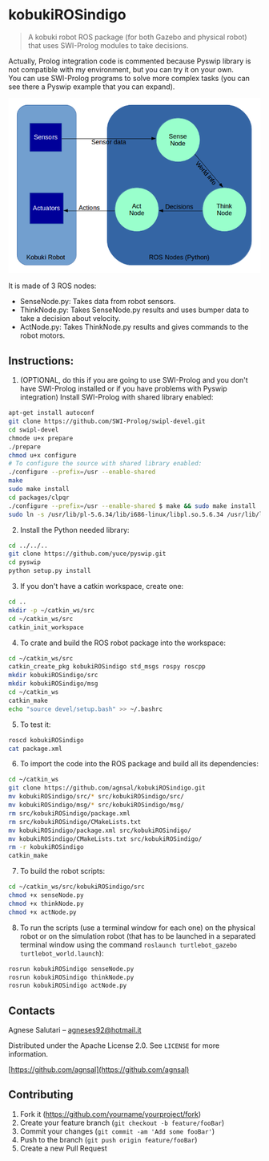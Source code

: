 # kobukiROSindigo
> A kobuki robot ROS package (for both Gazebo and physical robot) that uses SWI-Prolog modules to take decisions.


Actually, Prolog integration code is commented because Pyswip library is not compatible with my environment, but you can try it  on your own. \
You can use SWI-Prolog programs to solve more complex tasks (you can see there a Pyswip example that you can expand).


![](headerDiagram.png)

It is made of 3 ROS nodes:
- SenseNode.py: Takes data from robot sensors.
- ThinkNode.py: Takes SenseNode.py results and uses bumper data to take a decision about velocity.
- ActNode.py: Takes ThinkNode.py results and gives commands to the robot motors.

## Instructions:
1. (OPTIONAL, do this if you are going to use SWI-Prolog and you don't have SWI-Prolog installed or if you have problems with Pyswip integration) Install SWI-Prolog with shared library enabled:
```sh
apt-get install autoconf
git clone https://github.com/SWI-Prolog/swipl-devel.git
cd swipl-devel
chmode u+x prepare
./prepare
chmod u+x configure
# To configure the source with shared library enabled:
./configure --prefix=/usr --enable-shared
make
sudo make install
cd packages/clpqr
./configure --prefix=/usr --enable-shared $ make && sudo make install
sudo ln -s /usr/lib/pl-5.6.34/lib/i686-linux/libpl.so.5.6.34 /usr/lib/libpl.so 
```
2. Install the Python needed library:
```sh
cd ../../..
git clone https://github.com/yuce/pyswip.git
cd pyswip
python setup.py install
```
3. If you don't have a  catkin workspace, create one:
```sh
cd ..
mkdir -p ~/catkin_ws/src
cd ~/catkin_ws/src
catkin_init_workspace
```
4. To crate and build the ROS robot package into the workspace:
```sh
cd ~/catkin_ws/src
catkin_create_pkg kobukiROSindigo std_msgs rospy roscpp
mkdir kobukiROSindigo/src
mkdir kobukiROSindigo/msg
cd ~/catkin_ws
catkin_make
echo "source devel/setup.bash" >> ~/.bashrc
```
5. To test it:
```sh
roscd kobukiROSindigo
cat package.xml
```
6. To import the code into the ROS package and build all its dependencies:
```sh
cd ~/catkin_ws
git clone https://github.com/agnsal/kobukiROSindigo.git
mv kobukiROSindigo/src/* src/kobukiROSindigo/src/
mv kobukiROSindigo/msg/* src/kobukiROSindigo/msg/
rm src/kobukiROSindigo/package.xml
rm src/kobukiROSindigo/CMakeLists.txt
mv kobukiROSindigo/package.xml src/kobukiROSindigo/
mv kobukiROSindigo/CMakeLists.txt src/kobukiROSindigo/
rm -r kobukiROSindigo
catkin_make  
```
7. To build the robot scripts:
```sh
cd ~/catkin_ws/src/kobukiROSindigo/src
chmod +x senseNode.py
chmod +x thinkNode.py
chmod +x actNode.py 
```
8. To run the scripts (use a terminal window for each one) on the physical robot or on the simulation robot (that has to be launched in a separated terminal window using the command ``` roslaunch turtlebot_gazebo turtlebot_world.launch ```):
```sh
rosrun kobukiROSindigo senseNode.py
rosrun kobukiROSindigo thinkNode.py
rosrun kobukiROSindigo actNode.py
```


## Contacts

Agnese Salutari – agneses92@hotmail.it

Distributed under the Apache License 2.0. See ``LICENSE`` for more information.

[https://github.com/agnsal](https://github.com/agnsal)


## Contributing

1. Fork it (<https://github.com/yourname/yourproject/fork>)
2. Create your feature branch (`git checkout -b feature/fooBar`)
3. Commit your changes (`git commit -am 'Add some fooBar'`)
4. Push to the branch (`git push origin feature/fooBar`)
5. Create a new Pull Request
